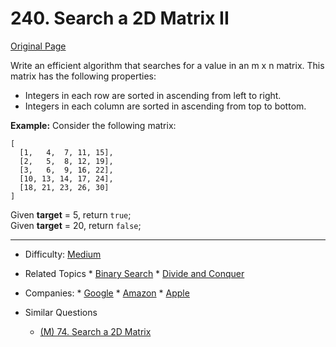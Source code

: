 # 240. Search a 2D Matrix II

[Original Page](https://leetcode.com/problems/search-a-2d-matrix-ii/description/)

Write an efficient algorithm that searches for a value in an m x n matrix. This matrix has the following properties:
* Integers in each row are sorted in ascending from left to right.
* Integers in each column are sorted in ascending from top to bottom.

**Example:** 
Consider the following matrix:
 
```
[
  [1,   4,  7, 11, 15],
  [2,   5,  8, 12, 19],
  [3,   6,  9, 16, 22],
  [10, 13, 14, 17, 24],
  [18, 21, 23, 26, 30]
]
```
Given **target** = 5, return `true`;  
Given **target** = 20, return `false`;  

---


* Difficulty: [Medium](https://leetcode.com/problemset/all/?difficulty=Medium)
* Related Topics * [Binary Search](https://leetcode.com/tag/binary-search/)  * [Divide and Conquer](https://leetcode.com/tag/divide-and-conquer/)
* Companies: * [Google](https://leetcode.com/company/google/)  * [Amazon](https://leetcode.com/company/amazon/)  * [Apple](https://leetcode.com/company/apple/)
   
* Similar Questions 
  * [(M) 74. Search a 2D Matrix](https://leetcode.com/problems/search-a-2d-matrix/description/)
